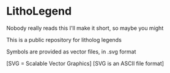 # LithoLegend

Nobody really reads this
I'll make it short, so maybe you might

This is a public repository for litholog legends

Symbols are provided as vector files, in .svg format

[SVG = Scalable Vector Graphics]
[SVG is an ASCII file format]
